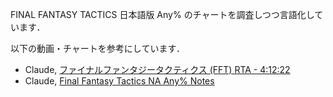FINAL FANTASY TACTICS 日本語版 Any% のチャートを調査しつつ言語化しています．

以下の動画・チャートを参考にしています．
* Claude, [ファイナルファンタジータクティクス (FFT) RTA - 4:12:22](https://www.youtube.com/watch?v=GHpwCQ90-Hc&t=0s)
* Claude, [Final Fantasy Tactics NA Any% Notes](https://www.youtube.com/redirect?event=video_description&redir_token=QUFFLUhqa0xEczYzZ0M3WnFVdDBlcE5fU3BCdTg3QUdSUXxBQ3Jtc0ttOUw2LXB4aHpWbUhjRTNKTUs5WExUU0h5VzRqN1NtTE9mSktNZUY1NzJaVDlSb1BwSHZjakZ5dEVUUWFOSTNPeTllSFlNbm43U2RJZC1UWVlkMm1COEVNVXJJaTZWNnEyNkVqTmYzZWU3NVI2Q1JKRQ&q=https%3A%2F%2Fdocs.google.com%2Fdocument%2Fu%2F0%2Fd%2F1ZutkTOnc0csIZ9eH03xlfqSFa8_fKaw0dk2VgZtCpFI%2Fmobilebasic%3Fpli%3D1&v=nHk1rG7LTak)